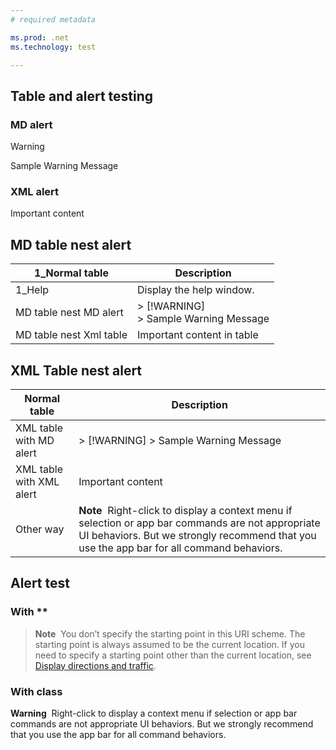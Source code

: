 ```yaml
---
# required metadata

ms.prod: .net
ms.technology: test

---
```


## Table and alert testing
### MD alert
> [!WARNING]
> Sample Warning Message

### XML alert
<alert class="important"> <para>Important content</para> </alert>

## MD table nest alert
| 1_Normal table | Description          |
| ------------- | ----------- |
| 1_Help      | Display the help window.|
| MD table nest MD alert    | > [!WARNING] <br> > Sample Warning Message     |
| MD table nest Xml table     | <alert class="important"> <para>Important content in table</para> </alert>     |

## XML Table nest alert
<table>
<thead>
<tr>
<th>Normal table</th>
<th>Description</th>
</tr>
</thead>
<tbody>
<tr>
<td>XML table with MD alert</td>
<td> 
> [!WARNING]
> Sample Warning Message
</td>
</tr>
<tr>
<td>XML table with XML alert</td>
<td>
  <alert class="important"> <para>Important content</para> </alert>
</td>
</tr>
<tr>
<td>Other way</td>
<td>
<div class="alert">
<strong>Note</strong>  Right-click to display a context menu if selection or app bar commands are not appropriate UI behaviors. But we strongly recommend that you use the app bar for all command behaviors.
</div>
</td>
</tr>
</tbody>
</table>

## Alert test
### With **
> **Note**  You don’t specify the starting point in this URI scheme. The starting point is always assumed to be the current location. If you need to specify a starting point other than the current location, see [Display directions and traffic](#display-directions-and-traffic).

### With class
<div class="alert">
<strong>Warning</strong>  Right-click to display a context menu if selection or app bar commands are not appropriate UI behaviors. But we strongly recommend that you use the app bar for all command behaviors.
</div>

                       
                    


